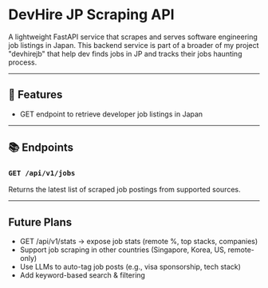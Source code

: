 # DevHire JP Scraping API

A lightweight FastAPI service that scrapes and serves software engineering job listings in Japan. This backend service is part of a broader of my project "devhirejb" that help dev finds jobs in JP and tracks their jobs haunting process.

---

## 🚀 Features

- GET endpoint to retrieve developer job listings in Japan

---

## 📚 Endpoints

### `GET /api/v1/jobs`

Returns the latest list of scraped job postings from supported sources.

---

## Future Plans

- GET /api/v1/stats → expose job stats (remote %, top stacks, companies)
- Support job scraping in other countries (Singapore, Korea, US, remote-only)
- Use LLMs to auto-tag job posts (e.g., visa sponsorship, tech stack)
- Add keyword-based search & filtering
